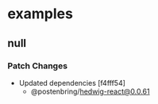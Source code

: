 # examples

## null

### Patch Changes

- Updated dependencies [f4fff54]
  - @postenbring/hedwig-react@0.0.61
